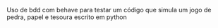 Uso de bdd com behave para testar um código que simula um jogo de pedra, papel e tesoura escrito em python
